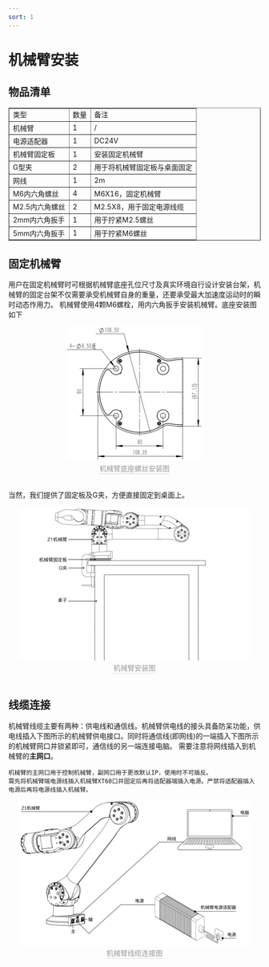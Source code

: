 ```yaml
---
sort: 1
---
```


# 机械臂安装

## 物品清单

<center>
    <table border="1">
        <tr><td>类型</td><td>数量</td><td>备注</td></tr>
        <tr><td>机械臂</td><td>1</td><td>/</td></tr>
        <tr><td>电源适配器</td><td>1</td><td>DC24V</td></tr>
        <tr><td>机械臂固定板</td><td>1</td><td>安装固定机械臂</td></tr>
        <tr><td>G型夹</td><td>2</td><td>用于将机械臂固定板与桌面固定</td></tr>
        <tr><td>网线</td><td>1</td><td>2m</td></tr>
        <tr><td>M6内六角螺丝</td><td>4</td><td>M6X16，固定机械臂</td></tr>
        <tr><td>M2.5内六角螺丝</td><td>2</td><td>M2.5X8，用于固定电源线缆</td></tr>
        <tr><td>2mm内六角扳手</td><td>1</td><td>用于拧紧M2.5螺丝</td></tr>
        <tr><td>5mm内六角扳手</td><td>1</td><td>用于拧紧M6螺丝</td></tr>
    </table>
</center>

## 固定机械臂

用户在固定机械臂时可根据机械臂底座孔位尺寸及真实环境自行设计安装台架，机械臂的固定台架不仅需要承受机械臂自身的重量，还要承受最大加速度运动时的瞬时动态作用力。
机械臂使用4颗M6螺栓，用内六角扳手安装机械臂。底座安装图如下

<center>
<img src="../img/arm_buttom.png" style="zoom:100%" alt=" 图片不见了。。。 "/>
<br>
<div style="color:orange; border-bottom: 0.1px solid #d9d9d9;
display: inline-block;
color: #999;
padding: 1px;">机械臂底座螺丝安装图</div>
</center>
<br>

当然，我们提供了固定板及G夹，方便直接固定到桌面上。
<center>
<img src="../img/arm_guding.png" style="zoom:100%" alt=" 图片不见了。。。 "/>
<br>
<div style="color:orange; border-bottom: 0.1px solid #d9d9d9;
display: inline-block;
color: #999;
padding: 1px;">机械臂安装图</div>
</center>
<br>

## 线缆连接

机械臂线缆主要有两种：供电线和通信线。机械臂供电线的接头具备防呆功能，供电线插入下图所示的机械臂供电接口。同时将通信线(即网线)的一端插入下图所示的机械臂网口并锁紧即可，通信线的另一端连接电脑。
需要注意将网线插入到机械臂的**主网口**。

```note
机械臂的主网口用于控制机械臂，副网口用于更改默认IP，使用时不可插反。
需先将机械臂端电源线插入机械臂XT60口并固定后再将适配器端插入电源。严禁将适配器插入电源后再将电源线插入机械臂。
```

<center>
<img src="../img/arm_xianglan.png" style="zoom:100%" alt=" 图片不见了。。。 "/>
<br>
<div style="color:orange; border-bottom: 0.1px solid #d9d9d9;
display: inline-block;
color: #999;
padding: 1px;">机械臂线缆连接图</div>
</center>
<br>